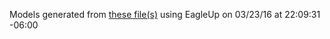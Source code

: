 Models generated from [these file(s)](https://raw.github.com/sparkfun/MAX31855K_Thermocouple_Breakout/30e4d01ee692478a02cfccd523af18fc175da58a/Hardware/SparkFun_Thermocouple_Breakout.brd) using EagleUp on 03/23/16 at 22:09:31 -06:00
